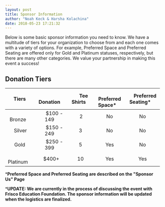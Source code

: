 ```yaml
---
layout: post
title: Sponsor Information
author: "Noah Keck & Harsha Kolachina"
date: 2018-05-23 17:21:32
---
```


Below is some basic sponsor information you need to know. We have a multitude of tiers for your organization to choose from and each one comes with a variety of options. For example, Preferred Space and Preferred Seating are offered only for Gold and Platinum statuses, respectively, but there are many other categories. We value your partnership in making this event a success!

## Donation Tiers

|&emsp;Tiers   &emsp;| &emsp;Donation&emsp;  | &emsp;Tee Shirts&emsp;| &emsp;Preferred Space*&emsp; |&emsp;Preferred Seating*&emsp;|
|       :---:        |         :---:         |         :---:         |       :---:                  |        :---:                 |
|&emsp;Bronze&emsp;  | &emsp;$100 - 149&emsp;| &emsp; 2  &emsp;      | &emsp;No&emsp;               | &emsp;No&emsp;               |
|&emsp;Silver&emsp;  | &emsp;$150 - 249&emsp;| &emsp;3  &emsp;       | &emsp;No&emsp;               | &emsp;No&emsp;               |
|&emsp;Gold  &emsp;  | &emsp;$250 - 399&emsp;| &emsp;5  &emsp;       | &emsp;Yes&emsp;              | &emsp;No&emsp;               |
|&emsp;Platinum&emsp;| &emsp;$400+ &emsp;    | &emsp;10 &emsp;       | &emsp;Yes&emsp;              | &emsp;Yes&emsp;              |

***Preferred Space and Preferred Seating are described on the "Sponsor Us" Page**

***UPDATE: We are currently in the process of discussing the event with Frisco Education Foundation. The sponsor information will be updated when the logistics are finalized.**

